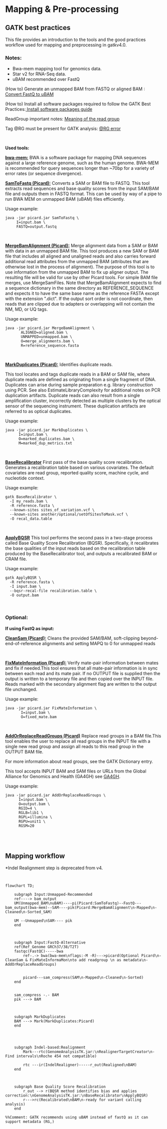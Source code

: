 
# Mapping & Pre-processing
## GATK best practices

This file provides an introduction to the tools and the good practices workflow used for mapping and preprocessing in gatkv4.0.

### Notes:

* Bwa-mem mapping tool for genomics data.
* Star v2 for RNA-Seq data.
* uBAM recommended over FastQ

(How to) Generate an unmapped BAM from FASTQ or aligned BAM : [Convert FastQ to uBAM](https://gatk.broadinstitute.org/hc/en-us/articles/4403687183515--How-to-Generate-an-unmapped-BAM-from-FASTQ-or-aligned-BAM)

(How to) Install all software packages required to follow the GATK Best Practices:[ Install software packages guide ](https://gatk.broadinstitute.org/hc/en-us/articles/360041320571--How-to-Install-all-software-packages-required-to-follow-the-GATK-Best-Practices)

ReadGroup important notes: [Meaning of the read group](https://gatk.broadinstitute.org/hc/en-us/articles/360035890671-Read-groups)

Tag @RG must be present for GATK analysis: [@RG error](https://gatk.broadinstitute.org/hc/en-us/articles/360035532352-Errors-about-read-group-RG-information)

<br />

**Used tools:**

**[bwa-mem:](https://github.com/lh3/bwa)**
BWA is a software package for mapping DNA sequences against a large reference genome, such as the human genome. BWA-MEM is recommended for query sequences longer than ~70bp for a variety of error rates (or sequence divergence).

**[SamToFastq (Picard):](https://broadinstitute.github.io/picard/command-line-overview.html#SamToFastq)**
Converts a SAM or BAM file to FASTQ. This tool extracts read sequences and base quality scores from the input SAM/BAM file and outputs them in FASTQ format. This can be used by way of a pipe to run BWA MEM on unmapped BAM (uBAM) files efficiently.

Usage example:

```
java -jar picard.jar SamToFastq \
     I=input.bam \
     FASTQ=output.fastq
```
<br />


**[MergeBamAlignment (Picard):](https://broadinstitute.github.io/picard/command-line-overview.html#MergeBamAlignment)**
Merge alignment data from a SAM or BAM with data in an unmapped BAM file. This tool produces a new SAM or BAM file that includes all aligned and unaligned reads and also carries forward additional read attributes from the unmapped BAM (attributes that are otherwise lost in the process of alignment). The purpose of this tool is to use information from the unmapped BAM to fix up aligner output. The resulting file will be valid for use by other Picard tools. For simple BAM file merges, use MergeSamFiles. Note that MergeBamAlignment expects to find a sequence dictionary in the same directory as REFERENCE_SEQUENCE and expects it to have the same base name as the reference FASTA except with the extension ".dict". If the output sort order is not coordinate, then reads that are clipped due to adapters or overlapping will not contain the NM, MD, or UQ tags.

Usage example:
```
java -jar picard.jar MergeBamAlignment \
       ALIGNED=aligned.bam \ 
       UNMAPPED=unmapped.bam \ 
       O=merge_alignments.bam \
       R=reference_sequence.fasta
```
<br />

**[MarkDuplicates (Picard):](https://broadinstitute.github.io/picard/command-line-overview.html#MarkDuplicates)**
Identifies duplicate reads.

This tool locates and tags duplicate reads in a BAM or SAM file, where duplicate reads are defined as originating from a single fragment of DNA. Duplicates can arise during sample preparation e.g. library construction using PCR. See also EstimateLibraryComplexity for additional notes on PCR duplication artifacts. Duplicate reads can also result from a single amplification cluster, incorrectly detected as multiple clusters by the optical sensor of the sequencing instrument. These duplication artifacts are referred to as optical duplicates.

Usage example:
```
java -jar picard.jar MarkDuplicates \
      I=input.bam \
      O=marked_duplicates.bam \
      M=marked_dup_metrics.txt
```
<br />

**[BaseRecalibrator](https://gatk.broadinstitute.org/hc/en-us/articles/21905050792603-BaseRecalibrator)**
First pass of the base quality score recalibration. Generates a recalibration table based on various covariates. The default covariates are read group, reported quality score, machine cycle, and nucleotide context.

Usage example:
 ```
 gatk BaseRecalibrator \
   -I my_reads.bam \
   -R reference.fasta \
   --known-sites sites_of_variation.vcf \
   --known-sites another/optional/setOfSitesToMask.vcf \
   -O recal_data.table
   ```

<br>

**[ApplyBQSR](https://gatk.broadinstitute.org/hc/en-us/articles/21905038144155-ApplyBQSR)**
This tool performs the second pass in a two-stage process called Base Quality Score Recalibration (BQSR). Specifically, it recalibrates the base qualities of the input reads based on the recalibration table produced by the BaseRecalibrator tool, and outputs a recalibrated BAM or CRAM file.

Usage example:
 ```
 gatk ApplyBQSR \
   -R reference.fasta \
   -I input.bam \
   --bqsr-recal-file recalibration.table \
   -O output.bam
 ```

<br>


### Optional:
**If using FastQ as input:**

**[CleanSam (Picard):](https://broadinstitute.github.io/picard/command-line-overview.html#CleanSam)**
Cleans the provided SAM/BAM, soft-clipping beyond-end-of-reference alignments and setting MAPQ to 0 for unmapped reads

<br />

**[FixMateInformation (Picard):]()**
Verify mate-pair information between mates and fix if needed.This tool ensures that all mate-pair information is in sync between each read and its mate pair. If no OUTPUT file is supplied then the output is written to a temporary file and then copied over the INPUT file. Reads marked with the secondary alignment flag are written to the output file unchanged.

Usage example:
```
java -jar picard.jar FixMateInformation \
       I=input.bam \ 
       O=fixed_mate.bam
```
<br>

**[AddOrReplaceReadGroups (Picard)]()**
Replace read groups in a BAM file.This tool enables the user to replace all read groups in the INPUT file with a single new read group and assign all reads to this read group in the OUTPUT BAM file.

For more information about read groups, see the GATK Dictionary entry.

This tool accepts INPUT BAM and SAM files or URLs from the Global Alliance for Genomics and Health (GA4GH) see [GA4GH](http://ga4gh.org/#/documentation).

Usage example:
```
java -jar picard.jar AddOrReplaceReadGroups \
      I=input.bam \
      O=output.bam \
      RGID=4 \
      RGLB=lib1 \
      RGPL=illumina \
      RGPU=unit1 \
      RGSM=20
```
<br>


<br>

## Mapping workflow
*Indel Realignment step is deprecated from v4.

```mermaid


flowchart TD;

    subgraph Input:Unmapped-Recommended
    ref----> bam_output
    UM(Unmapped_BAM\nuBAM)----pi(Picard:SamToFastq)--FastQ---bam_output(bwa-mem)--SAM----pik(Picard:MergeBamAlignment\n-Mapped\n-Cleaned\n-Sorted_SAM)
    
    UM --Unmapped\nSAM---- pik
    end



    subgraph Input:FastQ-Alternative
    ref(Ref_Genome GRCh37/38/T2T)
    fastqc(FastQC)-----bwa
        ref-.-> bwa(bwa-mem\nflags:-M -R)--->picard(Optional Picard\n-CleanSam & FixMateInformaMon\nto add readgroup \n as metadata\n-AddOrReplaceReadGroups)
        
           
        picard---sam_compress(SAM\n-Mapped\n-Cleaned\n-Sorted)
    end


    sam_compress -.- BAM
    pik ---> BAM



    subgraph MarkDuplicates
    BAM ---> Mark(MarkDuplicates:Picard)
    end




    subgraph Indel-based:Realignment
        Mark---rtc(GenomeAnalysisTK.jar:\nRealignerTargetCreator\n-Find intervals\nRoche 454 not compatible)

        rtc ---ir(IndelRealigner)-----r_out(Realigned\nBAM)
    end



    subgraph Base Quality Score Recalibration
        r_out --> r(BQSR method identifies bias and applies correction:\nGenomeAnalysisTK.jar:\nBaseRecalibrator\nApplyBQSR)
        r--->rc(Recalibrated\nBAM\n-ready for variant calling analysis)
    end

%%Comment: GATK recommends using uBAM instead of fastQ as it can support metadata (RG,)






```